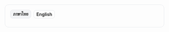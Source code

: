 <!--
  Bilingual version with a CSS-based language toggle.
  Technical section (#7) is preserved verbatim in Thai.
-->

<div class="lang-toggle">
  <div class="lang-tabs">
    <input type="radio" id="lang-th" name="lang" checked>
    <label for="lang-th">ภาษาไทย</label>
    <input type="radio" id="lang-en" name="lang">
    <label for="lang-en">English</label>
  </div>

  <div class="lang-content lang-th">
    
    White Paper: MVP Exchange (UT1 Only) – ฉบับภาษาไทย
    (Full Version)

    # 1) บทสรุปผู้บริหาร (Executive Summary)

    MVP Exchange คือแพลตฟอร์ม “ตลาดซื้อขายเฉพาะ
    Utility Token ประเภทที่ 1 (UT1)” ที่ออกแบบเพื่อการใช้งานจริง (เช่น บัตรเข้างาน
    คูปองดิจิทัล สิทธิพิเศษ/สมาชิกภาพ และระบบสะสมแต้ม) ไม่ใช่เพื่อการเก็งกำไร
    โดยทำงานบน MVP Chain (Layer 3 บน World Chain) และมี MVP Token (Fixed Supply
    700,000,000) เป็นเหรียญเนทีฟของระบบ ใช้เป็นค่าธรรมเนียมธุรกรรม (gas),
    คู่ซื้อขายหลัก (Base Pair) และสกุลกลางของ ecosystem.

    กำหนดการเปิดตัวหลัก: ต.ค. 23–26, 2025
    เปิดตัว MVP Token + MVP Wallet + MVP Chain (Layer 3) ที่งาน Thailand Mobile
    Expo และ ก.พ. 2026 เปิดตัว MVP Exchange (UT1 Only) ที่งาน Thailand Mobile Expo.

    M Vision Public Company Limited (MVP) เป็นผู้ดำเนินงาน
    (Exclusive Operator) ของ World ในประเทศไทย ทำให้สามารถใช้ประโยชน์จาก World
    Chain + World ID และฐานผู้ใช้ World App ในไทยซึ่งมีจำนวนระดับหลักล้านคน
    เพื่อเร่งการยอมรับ (adoption) ของ UT1 ได้อย่างรวดเร็ว.

    # 2) วิสัยทัศน์และพันธกิจ (Vision & Mission)

    ·
    Vision: เป็น UT1 Marketplace
    อันดับหนึ่งของไทย ที่เชื่อมโทเคนใช้งานจริงเข้ากับเศรษฐกิจจริง
    ด้วยมาตรฐานความโปร่งใสและความปลอดภัยระดับสากล.

    ·
    Mission: (1) สร้างโครงสร้างพื้นฐานสำหรับ
    UT1 โดยเฉพาะ (MVP Chain L3) (2) เปิดตลาดซื้อขาย UT1 ที่ใช้งานได้จริงทันที (MVP
    Exchange) (3) เร่ง Adoption ผ่าน Mobile Expo, Thailand Boat Festival, Caravan,
    Tourism & Lifestyle.

    # 3) ปัญหาและโอกาส (Problem & Opportunity)

    ·
    ปัญหา: โทเคนเพื่อการใช้งาน
    (UT1) กระจัดกระจาย ถูกกลบด้วยสินทรัพย์เพื่อการเก็งกำไร
    ผู้ประกอบการกังวลด้านกฎหมาย/กำกับดูแล ผู้ใช้สับสนเรื่องประเภทโทเคน.

    ·
    โอกาส: ตลาดต้องการแพลตฟอร์ม
    UT1-only ที่ใช้งานได้จริง “วันนี้” พร้อมกรอบ KYC/AML/PDPA ชัดเจน และสามารถ
    onboard ผู้ใช้จำนวนมากได้อย่างรวดเร็ว.

    # 4) ขนาดตลาดและข้อมูลสนับสนุน (Market Insights)

    ## 4.1 ตลาด Utility Token (UT1)

    UT1 จะเติบโตจากการเป็นโทเคนเพื่อการใช้งานจริง
    (ticket, voucher, membership, loyalty) ไม่ใช่โทเคนเพื่อเก็งกำไร
    โดยเฉพาะในภาคบริการ/อีเวนต์/การท่องเที่ยวซึ่งมีดีมานด์สูงและต่อเนื่อง.

    ## 4.2 โอกาสในประเทศไทย

    ·
    ประเทศไทยมีการยอมรับสินทรัพย์ดิจิทัลสูง
    และมีฐานผู้บริโภคดิจิทัลขนาดใหญ่.

    ·
    ภาครัฐส่งเสริมเศรษฐกิจท่องเที่ยวและนวัตกรรม
    ทำให้กรณีใช้งาน UT1 ใน ticket/voucher/loyalty เติบโตได้รวดเร็ว.

    ## 4.3 Phuket as UT1 Hub

    ·
    ภูเก็ตเป็นศูนย์กลางการท่องเที่ยวระดับโลก
    เหมาะสำหรับ pilot use-case ของ UT1 เช่น Thailand Boat Festival, Yacht, Diving,
    Resort, Luxury Lifestyle.

    ·
    MVP มีอีโคซิสเท็มด้านอีเวนต์/ท่องเที่ยวที่พร้อมต่อยอด
    UT1 ได้ทันที.

    # 5) ขอบเขตโครงการ (Project Scope)

    ## 5.1 In Scope

    ·
    MVP Token (700M, Fixed Supply).

    ·
    MVP Wallet (รองรับ MVP + UT1,
    World ID/Thai ID).

    ·
    MVP Chain (Layer 3 on World
    Chain) — โครงสร้างพื้นฐานสำหรับ UT1.

    ·
    MVP Exchange (UT1 Only) — ตลาดซื้อขายเฉพาะโทเคนใช้งาน.

    ·
    Token Issuance Framework,
    Listing Portal, Partner SDK/API, Monitoring & Security.

    ## 5.2 Out of Scope

    ·
    Investment Token, Derivatives,
    Leverage, Cryptocurrency ทั่วไป.

    ·
    Means of Payment (MOP) และบริการที่เข้าข่ายระบบชำระเงินตามนิยามอื่น.

    # 6) โทเคนโนมิกส์ (MVP Tokenomics — 700,000,000)

    ## 6.1 ข้อมูลทั่วไป

    ·
    Token: MVP (ERC-20 compatible),
    Native บน MVP Chain (Layer 3).

    ·
    Total Supply: 700,000,000
    (Fixed, ไม่มีการ mint เพิ่ม).

    ·
    Decimals: 18.

    ## 6.2 การใช้งานของโทเคน (Utility)

    ·
    Gas บน MVP Chain.

    ·
    Base Pair บน MVP Exchange (คู่
    UT1/MVP).

    ·
    Access & Perks (Staking แบบไม่ให้ผลตอบแทนทางการเงิน
    เช่น ส่วนลดค่าธรรมเนียม/สิทธิ์เข้าถึงก่อน).

    ·
    Ecosystem Currency สำหรับ
    Mobile Expo, Boat Festival, Caravan, Tourism, Lifestyle.

    ## 6.3 การจัดสรรเหรียญ (Allocation & Vesting)

    ตารางการจัดสรร:

    ·
    Platform Reserve — 30%
    (210,000,000): กองทุนพัฒนา/สภาพคล่อง/พันธมิตร (ดึงใช้ตามแผน).

    ·
    Community & Public — 25%
    (175,000,000): Airdrop/Reward/Adoption, ปล่อยตามกิจกรรม/เฟส.

    ·
    Partnership & Ecosystem —
    20% (140,000,000): ปล่อยตาม Milestone ของโปรเจกต์/การใช้งานจริง.

    ·
    Team & Advisor — 15%
    (105,000,000): 1 ปี Cliff + 36 เดือน Vesting Linear.

    ·
    Liquidity & Market Making —
    10% (70,000,000): สำหรับสภาพคล่องคู่ UT1/MVP ตามแผนตลาด.

    ## 6.4 นโยบายเพิ่มความมั่นใจ

    ·
    ไม่มีการสัญญาผลตอบแทน (No Yield
    Promise / No Financial Return).

    ·
    Anti-dumping: Vesting ชัดเจน,
    จำกัดการ list เฉพาะ UT1, นโยบายสภาพคล่องโปร่งใส.

    ·
    พิจารณา Fee Sink บางส่วน (ถ้าทำต้องไม่ตีความเป็นผลตอบแทนการลงทุน).

    # 7) สถาปัตยกรรมเทคนิค (Technical Architecture)

    ## 7.1 MVP Chain — Layer 3 on World Chain

    ·
    Rollup (Optimistic/ZK) รับความปลอดภัย/Finality
    จาก World Chain (L2) และ L1.

    ·
    EVM-compatible
    (Solidity/Foundry/Hardhat).

    ·
    Data Availability ตามสถาปัตยกรรม
    Rollup.

    ·
    Sequencer (ระยะแรก):
    แบบรวมศูนย์ของ MVP (Multi-sig + Failover) และแผนเปิดกว้างในระยะถัดไป.

    ·
    Bridge: World↔MVP พร้อมการตรวจสอบธุรกรรมข้ามเชน.

    ·
    Guardrails: Rate limit, ป้องกัน
    spam/gas spike.

    ·
    Observability: Prometheus/Grafana/ELK,
    On-chain indexer.

    ## 7.2 Smart Contracts & Token Standards

    ·
    UT1-20 (ERC-20 Profile):
    Metadata ระบุ ready-to-use/ไม่ใช่ MOP/ไม่มี Yield/ลิงก์ KYA.

    ·
    UT1-721 (NFT สิทธิ์/ตั๋ว):
    One-time use/Expiry/Transfer policy.

    ·
    KYC-Gated Contracts: ตรวจ World
    ID/Thai ID สำหรับสิทธิ์ที่กำหนด.

    ·
    Escrow/Redeem Contracts: รับประกันการใช้บริการจริง.

    ·
    Admin Controls: Role-based,
    Time-locked upgrade, Emergency Pause (Multi-sig).

    ## 7.3 MVP Wallet

    ·
    MPC Wallet + Biometric + 2FA (กู้คืนปลอดภัย/แบ่งส่วนคีย์).

    ·
    Account Abstraction (ตัวเลือก):
    ช่วยจ่าย Gas/รวมธุรกรรมเพื่อ UX ที่ดี.

    ·
    World ID Integration: Login/KYC
    ลด Sybil.

    ·
    UX งานอีเวนต์: QR
    redeem/Offline queue/จุดบริการหน้างาน.

    ·
    Recovery Policy: Guardians/OTP/สิทธิ์ช่วยกู้ตาม
    role.

    ·
    Privacy by Design: เก็บเท่าที่จำเป็น,
    PDPA compliant.

    ## 7.4 MVP Exchange (UT1 Only)

    ·
    ตลาด Spot เท่านั้น
    (ไม่มีอนุพันธ์/เลเวอเรจ).

    ·
    Matching แบบ Orderbook + AMM
    Hybrid สำหรับสภาพคล่องเริ่มต้น.

    ·
    Base Pair: UT1/MVP (เพิ่มคู่ตามความจำเป็น/ดีมานด์).

    ·
    Listing Portal: KYA (Know Your
    Asset), Whitepaper UT1, เงื่อนไขใช้สิทธิ์, Flow Redemption, SLA ผู้ออก.

    ·
    Legal & Tech Review: ตรวจไม่เป็น
    Investment/MOP/No-Yield + Audit report.

    ·
    Partner Dashboard:
    Analytics/Redemption/Churn/Cohort/Funnel.

    ·
    Identity: World ID + Thai ID
    (tiered KYC).

    ·
    API/SDK: เชื่อม
    POS/เว็บพันธมิตร/E-commerce/Ticketing.

    # 8) กรอบกำกับดูแล (Compliance Framework — ไทย &

    Best-Practice)

    ·
    ชัดเจน: UT1 เท่านั้น (พร้อมใช้,
    ไม่ใช่ MOP, ไม่มีผลตอบแทนทางการเงิน).

    ·
    ไม่เข้าข่าย Investment
    Token/ICO: ไม่มี fundraising เพื่อการลงทุน, ไม่มีการรับรองผลตอบแทน, ไม่มี
    staking yield.

    ·
    PDPA/AML/KYC: World ID &
    Thai ID (tiered KYC), เก็บข้อมูลเท่าที่จำเป็น (data minimization).

    ·
    Listing Committee: คณะพิจารณา
    (Legal + Tech + Biz) + Delisting Policy ชัดเจน.

    ·
    คำเตือนผู้ใช้: ระบุสถานะ
    UT1/ข้อจำกัดการใช้ชัดเจน, หลีกเลี่ยงการสื่อสารเชิงลงทุน.

    ·
    บันทึกตรวจสอบ: Audit trail,
    On-chain proofs, Disclosure โปร่งใสหน้า Exchange.

    # 9) ความเสี่ยงและการจัดการ (Risk & Mitigation)

    ·
    กฎหมาย/การตีความ: ใช้ UT1-only,
    เอกสาร KYA/Disclosure, ปรึกษากฎหมายอย่างต่อเนื่อง.

    ·
    เทคโนโลยี: Audit/Monitoring/Bug
    bounty/DR & Backup/Sequencer Failover.

    ·
    ความปลอดภัย: HSM/MPC,
    Multi-sig, Least privilege, Zero-trust network.

    ·
    การยอมรับ: Mobile Expo
    (Oct/Feb) เป็น Mass Onboarding + ต่อด้วย Boat Festival/Caravan/Tourism.

    ·
    สภาพคล่อง: MM แผนเริ่มต้น,
    Incentive สำหรับ LP/Issuer แบบ non-yield/สิทธิ์การใช้.

    # 10) แผนการเปิดตัวและโรดแมป (Roadmap)

    ## Phase 1 — Oct 23–26, 2025 (Mobile Expo)

    ·
    MVP Token (700M Fixed) — smart
    contract พร้อมใช้งาน + การกระจายรอบแรกเพื่อสาธิต.

    ·
    MVP Wallet — World ID/Thai ID
    Login, QR-redeem ในงาน.

    ·
    MVP Chain (L3) — พร้อมออก UT1
    ตัวอย่าง (Ticket/Voucher) และประมวลธุรกรรมในงาน.

    ## Phase 2 — Feb 2026 (Mobile Expo)

    ·
    MVP Exchange (UT1 Only) — Spot,
    Listing Portal, Partner Dashboard.

    ·
    คู่ซื้อขาย UT1/MVP +
    สภาพคล่องตั้งต้น (MM).

    ·
    พันธมิตรชุดแรก: Event/Tourism/Lifestyle
    (Caravan, Boat, F&B, Hotel).

    ## Phase 3 — Q2 2026 เป็นต้นไป

    ·
    Ecosystem Expansion: Thailand
    Boat Festival, Yacht & Diving UT1, Resort & Lifestyle UT1.

    ·
    เชื่อม World Global
    (พันธมิตรต่างประเทศ), เตรียม ASEAN Expansion 2027.

    # 11) กลยุทธ์การเข้าสู่ตลาด (Go-to-Market)

    ·
    Flagship Launch @ Mobile Expo: พิสูจน์การใช้งานจริงต่อสาธารณะ.

    ·
    Phuket Playbook: จังหวัดนำร่อง
    Tourism–Lifestyle (Boat Festival, Yacht, Diving, Beach Club).

    ·
    Partner-first Motion: เชิญนิติบุคคลออก
    UT1 (Voucher/Member/Ticket) พร้อมบริการจับต้องได้.

    ·
    On-ramp ผ่าน World App:
    ใช้ความเชื่อมั่นและคุ้นเคยของผู้ใช้เดิม.

    ·
    Incentive แบบไม่ใช่ Yield:
    ส่วนลดค่าธรรมเนียม/สิทธิ์ก่อนใคร/สิทธิ์เฉพาะกิจกรรม.

    # 12) โมเดลรายได้ (Revenue Model)

    ·
    MVP Token & Chain — Gas
    fee, Token Issuance Fee, Bridge/Interoperability Fee.

    ·
    Exchange — Trading Fee (เช่น
    0.10–0.20%), Listing Fee, Premium Placement.

    ·
    Issuer Services — Analytics
    Pro, Campaign Tools, White-label Wallet/Check-in, Marketing Reach (Mobile Expo/สื่อในเครือ).

    ·
    Enterprise Integration — API สำหรับ
    POS/CRM/ERP, ค่าเชื่อมต่อ & SLA.

    # 13) โครงสร้างทีมและการปฏิบัติการ (Org & Ops)

    ## 13.1 Core Units

    ·
    Chain (Protocol), Wallet (App),
    Exchange (Product).

    ·
    Security (SecOps), Compliance
    (Legal/Policy).

    ·
    BD/Partner, SRE/Infra, Customer
    Support & On-site Ops.

    ## 13.2 RACI ตัวอย่าง

    ·
    Listing Policy: Compliance (R)
    / Legal (A) / Tech (C) / BizDev (I).

    ·
    Incident Response: SecOps (R) /
    SRE (A) / Product (C) / Comms (I).

    ## 13.3 SLO/SLA/SLI

    ·
    กำหนด
    Availability/Latency/Resolution targets.

    ·
    รายงานผลรายเดือน/รายไตรมาสต่อผู้บริหาร.

    ## 13.4 DR/BCP

    ·
    RTO/RPO ชัดเจน, Cross-region
    backups, Table-top exercise รายไตรมาส.

    # 14) ความได้เปรียบจากการเป็น Operator ของ World ในไทย

    (World Advantage)

    ·
    User Onboarding เร็ว:
    ใช้ฐานผู้ใช้ World App ในไทยระดับหลักล้าน.

    ·
    Identity-first: World ID →
    KYC/AML/PDPA พร้อมแนวคิด Privacy by Design.

    ·
    Trust & Brand: โครงสร้างพื้นฐานที่เป็นที่รู้จักระดับโลก
    เพิ่มความน่าเชื่อถือ.

    ·
    Exclusive Channel: พันธมิตรที่ต้องการเชื่อม
    World ในไทยต้องผ่าน MVP → Barrier to Entry สูง.

    # 15) ตัวชี้วัดความสำเร็จ (KPIs & North Star)

    ·
    North Star: จำนวน UT1
    “ถูกใช้จริง/แลกจริง” ต่อเดือน (Monthly Redemptions).

    ·
    Adoption: MAU Wallet, KYC
    Completed, New Issuers/Month.

    ·
    Liquidity/Market: Daily Active
    Traders, UT1/MVP Turnover, Spread/Slippage.

    ·
    Reliability: Uptime
    Exchange/Chain, Tx Success Rate, Avg Confirmation.

    ·
    Compliance: % Listing ผ่านรอบแรก,
    Incident ร้ายแรง 0–1 ครั้ง/ปี.

    # 16) นโยบายการคัดเลือก/ดูแลโทเคน (Listing & Lifecycle)

    ·
    Pre-Listing: KYA, Legal/Tech
    Review, Testnet-Proof, Support SOP ฝั่งผู้ออก.

    ·
    Post-Listing: Analytics, SLA การ
    Redeem, CS/Dispute Handling.

    ·
    Change Management: Versioning,
    Time-locked upgrade, Security review.

    ·
    Delisting: ฝ่าฝืน UT1
    Policy/ไม่พร้อมใช้/ข้อมูลอำพราง/หลอกลวงผู้บริโภค.

    # 17) ความปลอดภัยและการตรวจสอบ (Security & Audit)

    ·
    Smart Contract Audit: ทุกสัญญาหลัก
    (Static/Runtime).

    ·
    Key Management: Multi-sig,
    MPC/HSM, Role-segregation.

    ·
    Monitoring: On-chain anomalies,
    Withdraw patterns, Fraud flags.

    ·
    Bug Bounty: เปิดรับนักวิจัย,
    SLA แก้ไขช่องโหว่.

    ·
    Privacy & Encryption: Data
    minimization, Encryption at-rest/in-transit, Access logging.

    # 18) นโยบายข้อมูลส่วนบุคคล (PDPA Highlights)

    ·
    Data Minimization: เก็บเฉพาะที่จำเป็นตามวัตถุประสงค์.

    ·
    User Rights: สิทธิ์เข้าถึง/แก้ไข/ลบข้อมูลตามกฎหมาย.

    ·
    Purpose & Retention: แจ้งชัดเจน/กำหนดอายุการเก็บรักษา.

    ·
    DPIA: ประเมินความเสี่ยงความเป็นส่วนตัวสำหรับกรณีอ่อนไหว.

    # 19) แผนงานเชิงเวลา (Consolidated Timeline)

    ## Q4/2025 (Oct 23–26)

    ·เปิดตัว MVP Token + MVP Wallet

    - MVP Chain (L3) @ Mobile Expo — Demo Ticket/Voucher/Booth.

    ## Q1/2026 (Feb)

    ·
    เปิดตัว MVP Exchange (UT1 Only)
    @ Mobile Expo — คู่ UT1/MVP, Listing Portal, Partner Dashboard.

    ## Q2/2026

    ·
    พันธมิตร Tourism/Lifestyle
    ชุดแรก, Rollout Phuket/Boat Festival/Caravan.

    ## 2H/2026

    ·
    เพิ่ม Issuer ภูมิภาค, ฟีเจอร์
    Pro สำหรับ Issuer & Analytics.

    ## 2027

    ·
    ASEAN Expansion, Cross-border
    UT1, เปิดกว้าง Sequencer set มากขึ้น.

    # 20) บทสรุป (Conclusion)

    MVP Exchange วางตำแหน่งเป็น UT1 Marketplace
    แห่งแรกของไทย ที่เน้น “การใช้งานจริง” บนโครงสร้าง MVP Chain (Layer 3)
    ด้วยพลังของ World Chain & World ID และความเป็นผู้ดำเนินงานของ MVP
    ในระดับประเทศ ทำให้เรามีฐานผู้ใช้พร้อม พันธมิตรพร้อม และเคสใช้งานพร้อม
    ตั้งแต่วันเปิดตัว.

    MVP Token (700M Fixed) เป็นหัวใจของระบบ
    (gas/คู่ซื้อขาย/สิทธิ์การใช้)
    โดยไม่ใช่โทเคนการลงทุน—ทั้งหมดนี้สอดรับทิศทางประเทศไทยและภูเก็ตในฐานะศูนย์กลางท่องเที่ยว–ไลฟ์สไตล์
    และต่อยอดสู่ภูมิภาคได้อย่างเป็นรูปธรรม.
  </div>

  <div class="lang-content lang-en">

    White Paper: MVP Exchange (UT1 Only) — English Version

    # 1) Executive Summary

    MVP Exchange is a marketplace dedicated to Utility Tokens Type 1 (UT1) designed for real-world use (tickets, vouchers, memberships, and loyalty), not speculation. It operates on MVP Chain (Layer 3 on World Chain) with MVP Token (fixed supply 700,000,000) as the native unit for gas, the primary base pair, and the ecosystem currency.

    Launch milestones: Oct 23–26, 2025 — MVP Token + MVP Wallet + MVP Chain (L3) at Thailand Mobile Expo; Feb 2026 — MVP Exchange (UT1 Only) debut at Thailand Mobile Expo.

    M Vision Public Company Limited (MVP) is the Exclusive Operator of World in Thailand, leveraging World Chain + World ID and a large World App user base to accelerate UT1 adoption.

    # 2) Vision & Mission

    - Vision: Be Thailand’s leading UT1 marketplace connecting usable tokens to the real economy with transparency and security by design.
    - Mission: (1) Build UT1-first infrastructure (MVP Chain L3) (2) Launch a live UT1 market (MVP Exchange) (3) Drive adoption via Mobile Expo, Thailand Boat Festival, Caravan, Tourism & Lifestyle.

    # 3) Problem & Opportunity

    - Problem: Utility tokens (UT1) are fragmented and overshadowed by speculative assets; issuers worry about compliance; users are confused by token types.
    - Opportunity: The market needs a UT1-only platform that works “today”, with clear KYC/AML/PDPA and the ability to onboard at scale.

    # 4) Market Insights

    ## 4.1 Utility Token (UT1)
    UT1 growth comes from real utility (ticket, voucher, membership, loyalty), especially in services/events/tourism with persistent demand.

    ## 4.2 Thailand Opportunity
    - Strong digital asset adoption and large digital consumer base.
    - Government support for tourism and innovation accelerates UT1 use cases.

    ## 4.3 Phuket as UT1 Hub
    - Global tourism hub suited for pilot UT1 workloads: Thailand Boat Festival, Yacht, Diving, Resort, Luxury Lifestyle.
    - MVP’s events/tourism ecosystem enables immediate UT1 utilization.

    # 5) Project Scope

    ## 5.1 In Scope
    - MVP Token (700M, fixed supply)
    - MVP Wallet (MVP + UT1, World ID/Thai ID)
    - MVP Chain (L3) — UT1 infrastructure on World Chain
    - MVP Exchange (UT1 Only) — marketplace for utility tokens
    - Token Issuance Framework, Listing Portal, Partner SDK/API, Monitoring & Security

    ## 5.2 Out of Scope
    - Investment tokens, derivatives, leverage, general cryptocurrencies
    - Means of Payment (MOP) and payment-system services under other definitions

    # 6) MVP Tokenomics — 700,000,000

    ## 6.1 General Info
    - Token: MVP (ERC‑20 compatible), native on MVP Chain (L3)
    - Total Supply: 700,000,000 (fixed; no mint)
    - Decimals: 18

    ## 6.2 Token Utility
    - Gas on MVP Chain
    - Base Pair on MVP Exchange (UT1/MVP)
    - Access & Perks (non‑financial staking) — fee discounts, early access
    - Ecosystem currency for Mobile Expo, Boat Festival, Caravan, Tourism, Lifestyle

    ## 6.3 Allocation & Vesting
    - Platform Reserve — 30% (210,000,000): development/liquidity/partners (drawdown per plan)
    - Community & Public — 25% (175,000,000): airdrop/reward/adoption (phased release)
    - Partnership & Ecosystem — 20% (140,000,000): milestone‑based release
    - Team & Advisor — 15% (105,000,000): 1‑year cliff + 36‑month linear vesting
    - Liquidity & Market Making — 10% (70,000,000): UT1/MVP liquidity per market plan

    ## 6.4 Confidence Policies
    - No financial return/yield promises
    - Anti‑dumping: clear vesting; list UT1 only; transparent liquidity policy
    - Consider limited fee sink (if done, avoid investment‑like interpretation)

    # 7) Technical Architecture

    ## 7.1 MVP Chain — Layer 3 on World Chain
    - Rollup (Optimistic/ZK), inherits security/finality from World Chain (L2) and L1
    - EVM‑compatible (Solidity/Foundry/Hardhat)
    - Data Availability per rollup architecture
    - Sequencer (initial): centralized by MVP (multi‑sig + failover), opening up over time
    - Bridge: World ↔ MVP with cross‑chain tx verification
    - Guardrails: rate‑limits, spam/gas‑spike protection
    - Observability: Prometheus/Grafana/ELK, on‑chain indexer

    ## 7.2 Smart Contracts & Token Standards
    - UT1‑20 (ERC‑20 profile): metadata marks ready‑to‑use, non‑MOP, no yield, KYA link
    - UT1‑721 (NFT rights/tickets): one‑time use, expiry, transfer policy
    - KYC‑Gated Contracts: verify World ID/Thai ID for gated rights
    - Escrow/Redeem: guarantee real service delivery
    - Admin Controls: role‑based, time‑locked upgrades, emergency pause (multi‑sig)

    ## 7.3 MVP Wallet
    - MPC wallet + biometrics + 2FA (secure recovery/key‑sharding)
    - Account Abstraction (optional): gas payment assistance, batched tx for UX
    - World ID integration: login/KYC, reduce Sybil risk
    - Event UX: QR redeem, offline queue, on‑site service points
    - Recovery policy: guardians/OTP/role‑based recovery rights
    - Privacy by Design: data minimal; PDPA compliant

    ## 7.4 MVP Exchange (UT1 Only)
    - Spot‑only (no derivatives/leverage)
    - Matching: orderbook + AMM hybrid for initial liquidity
    - Base Pair: UT1/MVP (add pairs per demand)
    - Listing Portal: KYA, UT1 whitepaper, redemption flows, issuer SLA
    - Legal & Tech Review: non‑investment/MOP/no‑yield; audit report
    - Partner Dashboard: analytics/redemption/churn/cohort/funnel
    - Identity: World ID + Thai ID (tiered KYC)
    - API/SDK: integrate POS/partner sites/e‑commerce/ticketing

    # 8) Compliance Framework — Thailand & Best‑Practice
    - UT1‑only, ready‑to‑use; not MOP; no financial returns
    - Not investment token/ICO: no fundraising for investment; no guaranteed returns; no staking yield
    - PDPA/AML/KYC: World ID & Thai ID (tiered KYC); data minimization
    - Listing Committee: Legal + Tech + Biz; clear delisting policy
    - User Warnings: clearly state UT1 status and usage limits; avoid investment framing
    - Audit Trail: on‑chain proofs; transparent exchange disclosures

    # 9) Risk & Mitigation
    - Legal/interpretation: UT1‑only, KYA/disclosure docs, ongoing counsel
    - Technology: audits/monitoring/bug bounty/DR & backup/sequencer failover
    - Security: HSM/MPC, multi‑sig, least privilege, zero‑trust network
    - Adoption: Mobile Expo (Oct/Feb) for mass onboarding, followed by Boat Festival/Caravan/Tourism
    - Liquidity: initial MM plan; non‑yield incentives for LP/issuers (usage rights)

    # 10) Roadmap
    ## Phase 1 — Oct 23–26, 2025 (Mobile Expo)
    - MVP Token (700M fixed) — smart contract ready; initial distribution demo
    - MVP Wallet — World ID/Thai ID login; QR redeem at event
    - MVP Chain (L3) — sample UT1 (ticket/voucher), live tx processing at event

    ## Phase 2 — Feb 2026 (Mobile Expo)
    - MVP Exchange (UT1 Only) — spot, listing portal, partner dashboard
    - UT1/MVP base pair + initial liquidity (MM)
    - Initial partners: event/tourism/lifestyle (caravan, boat, F&B, hotel)

    ## Phase 3 — Q2 2026+
    - Ecosystem expansion: Thailand Boat Festival; Yacht & Diving UT1; Resort & Lifestyle UT1
    - Connect World Global (international partners); ASEAN expansion in 2027

    # 11) Go‑to‑Market
    - Flagship launch @ Mobile Expo: public proof of real usage
    - Phuket playbook: province pilot for tourism/lifestyle (Boat Festival, Yacht, Diving, Beach Club)
    - Partner‑first motion: onboard enterprises to issue UT1 (voucher/member/ticket) with tangible services
    - On‑ramp via World App: leverage user trust/familiarity
    - Non‑yield incentives: fee discounts, early access, activity‑specific perks

    # 12) Revenue Model
    - MVP Token & Chain — gas fees; token issuance fees; bridge/interoperability fees
    - Exchange — trading fee (e.g., 0.10–0.20%); listing fee; premium placement
    - Issuer Services — Analytics Pro; campaign tools; white‑label wallet/check‑in; marketing reach (Mobile Expo/media)
    - Enterprise Integration — API for POS/CRM/ERP; integration fees & SLA

    # 13) Org & Ops
    ## 13.1 Core Units
    - Chain (protocol); Wallet (app); Exchange (product)
    - Security (SecOps); Compliance (Legal/Policy)
    - BD/Partner; SRE/Infra; Customer Support & On‑site Ops

    ## 13.2 RACI Examples
    - Listing Policy: Compliance (R) / Legal (A) / Tech (C) / BizDev (I)
    - Incident Response: SecOps (R) / SRE (A) / Product (C) / Comms (I)

    ## 13.3 SLO/SLA/SLI
    - Define availability/latency/resolution targets
    - Report monthly/quarterly performance to leadership

    ## 13.4 DR/BCP
    - Clear RTO/RPO; cross‑region backups; quarterly table‑top exercises

    # 14) World Advantage (Operator in Thailand)
    - Fast user onboarding via large World App base
    - Identity‑first: World ID → KYC/AML/PDPA; privacy by design
    - Trust & Brand: globally recognized infrastructure fosters credibility
    - Exclusive channel: partners integrating World in Thailand go through MVP → high entry barrier

    # 15) KPIs & North Star
    - North Star: monthly UT1 real‑use/redemptions
    - Adoption: wallet MAU, KYC completed, new issuers/month
    - Liquidity/Market: daily active traders, UT1/MVP turnover, spread/slippage
    - Reliability: exchange/chain uptime, tx success rate, avg confirmation time
    - Compliance: % listings pass initially; severe incidents 0–1/year

    # 16) Listing & Lifecycle Policy
    - Pre‑Listing: KYA, Legal/Tech review, testnet proof, issuer support SOP
    - Post‑Listing: analytics; redemption SLA; CS/dispute handling
    - Change Management: versioning; time‑locked upgrades; security review
    - Delisting: violates UT1 policy/not usable/misleading/consumer fraud

    # 17) Security & Audit
    - Smart contract audit for all core contracts (static/runtime)
    - Key management: multi‑sig, MPC/HSM, role segregation
    - Monitoring: on‑chain anomalies, withdrawal patterns, fraud flags
    - Bug bounty: open to researchers; SLA for vulnerability remediation
    - Privacy & Encryption: data minimization; encryption at rest/in transit; access logging

    # 18) PDPA Highlights
    - Data minimization: collect only what’s necessary
    - User rights: access/rectification/deletion per law
    - Purpose & retention: clear notification; defined retention periods
    - DPIA: privacy risk assessment for sensitive cases

    # 19) Consolidated Timeline
    ## Q4/2025 (Oct 23–26)
    - Launch MVP Token + MVP Wallet
    - MVP Chain (L3) @ Mobile Expo — demo ticket/voucher/booth

    ## Q1/2026 (Feb)
    - Launch MVP Exchange (UT1 Only) @ Mobile Expo — UT1/MVP pair, listing portal, partner dashboard

    ## Q2/2026
    - Initial tourism/lifestyle partners; Phuket/Boat Festival/Caravan rollout

    ## 2H/2026
    - Regional issuers; pro features for issuers & analytics

    ## 2027
    - ASEAN expansion; cross‑border UT1; opening sequencer set further

    # 20) Conclusion
    MVP Exchange positions as Thailand’s first UT1 marketplace focused on “real usage”, built on MVP Chain (L3) with World Chain & World ID, and MVP’s national operator role. This yields a ready user base, ready partners, and ready use cases from day one.

    MVP Token (700M fixed) is the system’s backbone (gas/base pair/usage rights) without being an investment token — aligned with Thailand’s direction and Phuket’s tourism‑lifestyle hub, with tangible regional expansion.

  </div>
</div>

<style>
.lang-toggle { border: 1px solid #e5e7eb; border-radius: 0.75rem; padding: 1rem; }
.lang-tabs { display: flex; gap: 0.5rem; margin-bottom: 0.75rem; align-items: center; }
.lang-tabs input { display: none; }
.lang-tabs label { cursor: pointer; padding: 0.25rem 0.5rem; border: 1px solid #e5e7eb; border-radius: 0.5rem; font-weight: 600; }
#lang-th:checked + label { background: #f3f4f6; }
#lang-en:checked + label { background: #f3f4f6; }
.lang-content { display: none; }
#lang-th:checked ~ .lang-th { display: block; }
#lang-en:checked ~ .lang-en { display: block; }
</style>
